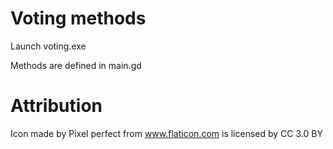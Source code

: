 # Voting methods

Launch voting.exe

Methods are defined in main.gd

# Attribution
Icon made by Pixel perfect from www.flaticon.com is licensed by CC 3.0 BY